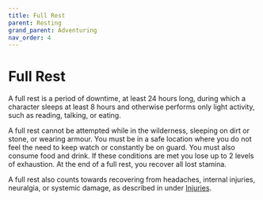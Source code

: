 ```yaml
---
title: Full Rest
parent: Resting
grand_parent: Adventuring
nav_order: 4
---
```


# Full Rest
A full rest is a period of downtime, at least 24 hours long, during which a character sleeps at least 8 hours and otherwise performs only light activity, such as reading, talking, or eating.

A full rest cannot be attempted while in the wilderness, sleeping on dirt or stone, or wearing armour. You must be in a safe location where you do not feel the need to keep watch or constantly be on guard. You must also consume food and drink. If these conditions are met you lose up to 2 levels of exhaustion. At the end of a full rest, you recover all lost stamina.

A full rest also counts towards recovering from headaches, internal injuries, neuralgia, or systemic damage, as described in under [Injuries](https://stormchaserroleplaying.com/stormchaserRPG/Combat/DamageandHealing/Injuries/).